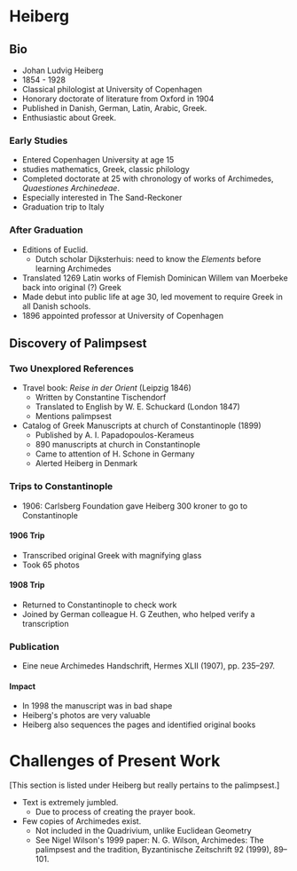 # Heiberg

## Bio
* Johan Ludvig Heiberg
* 1854 - 1928
* Classical philologist at University of Copenhagen
* Honorary doctorate of literature from Oxford in 1904
* Published in Danish, German, Latin, Arabic, Greek.
* Enthusiastic about Greek.

### Early Studies
* Entered Copenhagen University at age 15
* studies mathematics, Greek, classic philology
* Completed doctorate at 25 with chronology of works of Archimedes, _Quaestiones Archinedeae_.
* Especially interested in The Sand-Reckoner
* Graduation trip to Italy 

### After Graduation
* Editions of Euclid.
  * Dutch scholar Dijksterhuis: need to know the _Elements_ before learning Archimedes
* Translated 1269 Latin works of Flemish Dominican Willem van Moerbeke back into original (?) Greek
* Made debut into public life at age 30, led movement to require Greek in all Danish schools.
* 1896 appointed professor at University of Copenhagen

## Discovery of Palimpsest

### Two Unexplored References
* Travel book: _Reise in der Orient_ (Leipzig 1846)
  * Written by Constantine Tischendorf
  * Translated to English by W. E. Schuckard (London 1847)
  * Mentions palimpsest
* Catalog of Greek Manuscripts at church of Constantinople (1899)
  * Published by A. I. Papadopoulos-Kerameus
  * 890 manuscripts at church in Constantinople
  * Came to attention of H. Schone in Germany
  * Alerted Heiberg in Denmark

### Trips to Constantinople
* 1906: Carlsberg Foundation gave Heiberg 300 kroner to go to Constantinople

#### 1906 Trip
* Transcribed original Greek with magnifying glass
* Took 65 photos

#### 1908 Trip
* Returned to Constantinople to check work
* Joined by German colleague H. G Zeuthen, who helped verify a transcription

### Publication
* Eine neue Archimedes Handschrift, Hermes XLII (1907), pp. 235–297.

#### Impact
* In 1998 the manuscript was in bad shape
* Heiberg's photos are very valuable
* Heiberg also sequences the pages and identified original books

# Challenges of Present Work
[This section is listed under Heiberg but really pertains to the palimpsest.]
* Text is extremely jumbled.
  * Due to process of creating the prayer book.
* Few copies of Archimedes exist.
  * Not included in the Quadrivium, unlike Euclidean Geometry
  * See Nigel Wilson's 1999 paper: N. G. Wilson, Archimedes: The palimpsest and
the tradition, Byzantinische Zeitschrift 92 (1999), 89–101.


